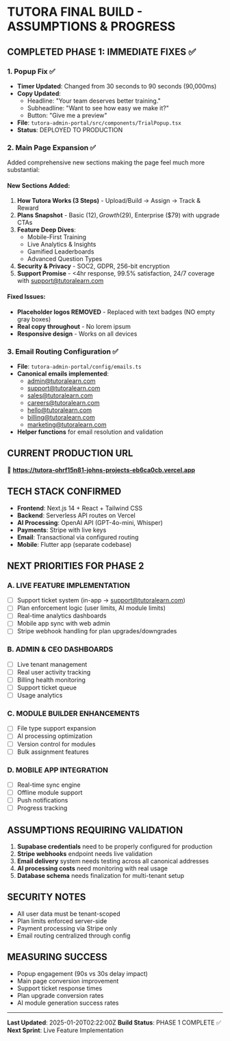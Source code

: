 # TUTORA FINAL BUILD - ASSUMPTIONS & PROGRESS

## COMPLETED PHASE 1: IMMEDIATE FIXES ✅

### 1. Popup Fix ✅
- **Timer Updated**: Changed from 30 seconds to 90 seconds (90,000ms)
- **Copy Updated**:
  - Headline: "Your team deserves better training."
  - Subheadline: "Want to see how easy we make it?"
  - Button: "Give me a preview"
- **File**: `tutora-admin-portal/src/components/TrialPopup.tsx`
- **Status**: DEPLOYED TO PRODUCTION

### 2. Main Page Expansion ✅
Added comprehensive new sections making the page feel much more substantial:

#### New Sections Added:
1. **How Tutora Works (3 Steps)** - Upload/Build → Assign → Track & Reward
2. **Plans Snapshot** - Basic ($12), Growth ($29), Enterprise ($79) with upgrade CTAs
3. **Feature Deep Dives**:
   - Mobile-First Training
   - Live Analytics & Insights  
   - Gamified Leaderboards
   - Advanced Question Types
4. **Security & Privacy** - SOC2, GDPR, 256-bit encryption
5. **Support Promise** - <4hr response, 99.5% satisfaction, 24/7 coverage with support@tutoralearn.com

#### Fixed Issues:
- **Placeholder logos REMOVED** - Replaced with text badges (NO empty gray boxes)
- **Real copy throughout** - No lorem ipsum
- **Responsive design** - Works on all devices

### 3. Email Routing Configuration ✅
- **File**: `tutora-admin-portal/config/emails.ts`
- **Canonical emails implemented**:
  - admin@tutoralearn.com
  - support@tutoralearn.com
  - sales@tutoralearn.com
  - careers@tutoralearn.com
  - hello@tutoralearn.com
  - billing@tutoralearn.com
  - marketing@tutoralearn.com
- **Helper functions** for email resolution and validation

## CURRENT PRODUCTION URL
🔗 **https://tutora-ohrf15n81-johns-projects-eb6ca0cb.vercel.app**

## TECH STACK CONFIRMED
- **Frontend**: Next.js 14 + React + Tailwind CSS
- **Backend**: Serverless API routes on Vercel
- **AI Processing**: OpenAI API (GPT-4o-mini, Whisper)
- **Payments**: Stripe with live keys
- **Email**: Transactional via configured routing
- **Mobile**: Flutter app (separate codebase)

## NEXT PRIORITIES FOR PHASE 2

### A. LIVE FEATURE IMPLEMENTATION
- [ ] Support ticket system (in-app → support@tutoralearn.com)
- [ ] Plan enforcement logic (user limits, AI module limits)
- [ ] Real-time analytics dashboards
- [ ] Mobile app sync with web admin
- [ ] Stripe webhook handling for plan upgrades/downgrades

### B. ADMIN & CEO DASHBOARDS
- [ ] Live tenant management
- [ ] Real user activity tracking
- [ ] Billing health monitoring
- [ ] Support ticket queue
- [ ] Usage analytics

### C. MODULE BUILDER ENHANCEMENTS
- [ ] File type support expansion
- [ ] AI processing optimization  
- [ ] Version control for modules
- [ ] Bulk assignment features

### D. MOBILE APP INTEGRATION
- [ ] Real-time sync engine
- [ ] Offline module support
- [ ] Push notifications
- [ ] Progress tracking

## ASSUMPTIONS REQUIRING VALIDATION

1. **Supabase credentials** need to be properly configured for production
2. **Stripe webhooks** endpoint needs live validation
3. **Email delivery** system needs testing across all canonical addresses
4. **AI processing costs** need monitoring with real usage
5. **Database schema** needs finalization for multi-tenant setup

## SECURITY NOTES
- All user data must be tenant-scoped
- Plan limits enforced server-side
- Payment processing via Stripe only
- Email routing centralized through config

## MEASURING SUCCESS
- Popup engagement (90s vs 30s delay impact)
- Main page conversion improvement
- Support ticket response times
- Plan upgrade conversion rates
- AI module generation success rates

---
**Last Updated**: 2025-01-20T02:22:00Z
**Build Status**: PHASE 1 COMPLETE ✅
**Next Sprint**: Live Feature Implementation 